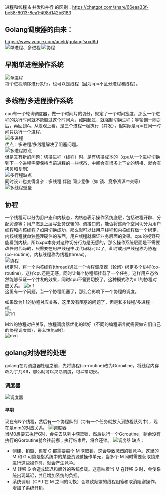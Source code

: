 进程和线程 & 并发和并行 的区别：https://chatgpt.com/share/66eaa33f-be58-8013-8ea1-498d142b6183

## Golang调度器的由来：
https://www.yuque.com/aceld/golang/srxd6d  
![单进程、多进程](./imgs/1.png)
![协程](./imgs/Goroutine.png)
 
## 早期单进程操作系统
![单进程](./imgs/2.png)  
每个进程顺序进行执行，也可以是线程（因为cpu不区分进程和线程）。  

## 多线程/多进程操作系统
cpu有一个轮询调度器，做一个时间片的切分，规定了一个时间宽度，那么一个进程的执行时间就不能超过这个时间片，如果超过，就强制切换进程；等轮训一圈之后，再回到A。从宏观上看，是三个进程一起执行（并发），但实际是cpu在同一时间只执行一个进程。  
![多进程](./imgs/3.png)  
优点：多进程/多线程解决了阻塞问题。  
![多进程缺点](./imgs/4.png)  
但是又有新的问题：切换进程（线程）时，是有切换成本的（cpu从一个进程切换到下一个进程需要保持当前进程的一些状态，中间会有很多上下文的切换，就会有拷贝和复制）  
![多行程缺点](./imgs/5.png)  
同时设计也变得复杂：多线程 伴随 同步竞争（如 锁、竞争资源冲突等）  
![多线程壁垒](./imgs/6.png)  

## 协程
一个线程可以分为用户态和内核态，内核态表示操作系统底层，包括进程开辟、分配资源等；用户态是上层写业务逻辑的、调接口的，能否将这两个空间切分为用户线程和内核线程？如果切换成功，那么就可以让用户线程和内核线程做一个绑定，内核线程就单独整理硬件的东西，用户线程就保证业务层面的效果。cpu的视野只能看到内核，所以cpu本身对这种切分行为是无感的，那么操作系统层面是不需要改任何代码的，只需要在用户线程中改代码就可以了。此时成用户线程称为协程(co-routine)，内核线程称为线程(thread)。  
![协程](./imgs/7.png)  
绑定时，将一个内核线程(thread)通过一个协程调度器（轮询）绑定多个协程(co-routine)，这样cpu还是无感，同时让每个协程都挂载了一个任务，这样用户态依然能够保证一个并发的效果，同时cpu不需要切换了。这种模式称为n:1的协程对应关系。
![n:1](./imgs/8.png)  
这里有一个问题，当一个协程阻塞了，那么会影响下一个协程的调度。

如果改为1:1的协程对应关系，这里没有阻塞的问题了，但是和多线程/多进程一样。  
![1:1](./imgs/9.png)  

M:N的协程对应关系，协程调度器优化的越好（不同的编程语言就需要做它们自己的协程调度器），那么性能越好。  
![m:n](./imgs/10.png)  

## golang对协程的处理
golang在对调度器处理之前，先将协程(co-routine)改为Goroutine，将线程内存改为了几KB，那么就可以灵活调度，可以常切换。

### 调度器
![调度器](./imgs/11.png)  

#### 早期
现在有N个线程，然后有一个协程队列（每有一个任务就放入到协程队列中），现在是m:n的对应关系。
![调度器](./imgs/12.png)  
当M0想要去执行G时，会先去队列中获取锁，然后执行一个Goroutine，剩余没有执行的Goroutine就会往前挪；执行结束后，将会还锁。
![调度器](./imgs/13.png)
缺点：
- 创建、销毁、调度 G 都需要每个 M 获取锁，这会导致激烈的锁竞争。这里的 M 和 G 可能是指系统中的某些资源或操作单元，当多个 M 同时需要获取锁来进行这些操作时，就会产生竞争。
- M 转移 G 会造成延迟和额外的系统负载。这意味着当 M 在转移 G 时，会使系统出现延迟，并且增加系统的负担。
- 系统调用（CPU 在 M 之间的切换）会导致频繁的线程阻塞和取消阻塞操作，增加了系统开销。


